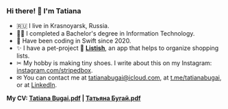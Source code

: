 ### Hi there! 👋 I'm Tatiana 

- 🇷🇺 I live in Krasnoyarsk, Russia. 
- 👩‍🎓 I completed a Bachelor's degree in Information Technology. 
- 📱 Have been coding in Swift since 2020.
- ✨ I have a pet-project 🛒 **[Listish]([https://github.com/tatianabugai/Listish](https://apps.apple.com/us/app/listish-simple-shopping-list/id1585533970))**, an app that helps to organize shopping lists.
- ✂ My hobby is making tiny shoes. I write about this on my Instagram: [instagram.com/stripedbox](https://instagram.com/stripedbox).
- ✉ You can contact me at tatianabugai@icloud.com, at [t.me/tatianabugai](http://t.me/tatianabugai), or at [LinkedIn](https://www.linkedin.com/in/tatiana-bugai/).

**My CV: [Tatiana Bugai.pdf](https://www.notion.so/CV-Tatiana-Bugai-iOS-Developer-9278ef35980e4811b79152653610d0e4) | [Татьяна Бугай.pdf](https://torch-justice-61a.notion.site/iOS-Developer-d0eea3199e774c838b8f5961cce30881)**

